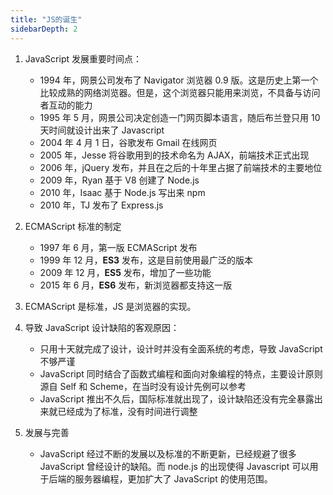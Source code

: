 ```yaml
---
title: "JS的诞生"
sidebarDepth: 2
---
```


1. JavaScript 发展重要时间点：

   - 1994 年，网景公司发布了 Navigator 浏览器 0.9 版。这是历史上第一个比较成熟的网络浏览器。但是，这个浏览器只能用来浏览，不具备与访问者互动的能力
   - 1995 年 5 月，网景公司决定创造一门网页脚本语言，随后布兰登只用 10 天时间就设计出来了 Javascript
   - 2004 年 4 月 1 日，谷歌发布 Gmail 在线网页
   - 2005 年，Jesse 将谷歌用到的技术命名为 AJAX，前端技术正式出现
   - 2006 年，jQuery 发布，并且在之后的十年里占据了前端技术的主要地位
   - 2009 年，Ryan 基于 V8 创建了 Node.js
   - 2010 年，Isaac 基于 Node.js 写出来 npm
   - 2010 年，TJ 发布了 Express.js

2. ECMAScript 标准的制定

   - 1997 年 6 月，第一版 ECMAScript 发布

   * 1999 年 12 月，**ES3** 发布，这是目前使用最广泛的版本
   * 2009 年 12 月，**ES5** 发布，增加了一些功能
   * 2015 年 6 月，**ES6** 发布，新浏览器都支持这一版

3. ECMAScript 是标准，JS 是浏览器的实现。
4. 导致 JavaScript 设计缺陷的客观原因：
   - 只用十天就完成了设计，设计时并没有全面系统的考虑，导致 JavaScript 不够严谨
   - JavaScript 同时结合了函数式编程和面向对象编程的特点，主要设计原则源自 Self 和 Scheme，在当时没有设计先例可以参考
   - JavaScript 推出不久后，国际标准就出现了，设计缺陷还没有完全暴露出来就已经成为了标准，没有时间进行调整
5. 发展与完善
   - JavaScript 经过不断的发展以及标准的不断更新，已经规避了很多 JavaScript 曾经设计的缺陷。而 node.js 的出现使得 Javascript 可以用于后端的服务器编程，更加扩大了 JavaScript 的使用范围。
